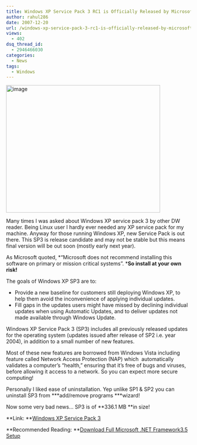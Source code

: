 ```yaml
---
title: Windows XP Service Pack 3 RC1 is Officially Released by Microsoft!
author: rahul286
date: 2007-12-20
url: /windows-xp-service-pack-3-rc1-is-officially-released-by-microsoft/
views:
  - 402
dsq_thread_id:
  - 2946466030
categories:
  - News
tags:
  - Windows
---
```

[<img class="wp-image-53166" src="http://cdn.devilsworkshop.org/files/2007/12/image-thumb1.png" border="0" alt="image" width="420" height="347" />][1]

Many times I was asked about Windows XP service pack 3 by other DW reader. Being Linux user I hardly ever needed any XP service pack for my machine. Anyway for those running Windows XP, new Service Pack is out there. This SP3 is release candidate and may not be stable but this means final version will be out soon (mostly early next year).

As Microsoft quoted, *&#8220;Microsoft does not recommend installing this software on primary or mission critical systems&#8221;. ***So install at your own risk!**

The goals of Windows XP SP3 are to:

  * Provide a new baseline for customers still deploying Windows XP, to help them avoid the inconvenience of applying individual updates.
  * Fill gaps in the updates users might have missed by declining individual updates when using Automatic Updates, and to deliver updates not made available through Windows Update.

Windows XP Service Pack 3 (SP3) includes all previously released updates for the operating system (updates issued after release of SP2 i.e. year 2004), in addition to a small number of new features.

Most of these new features are borrowed from Windows Vista including feature called Network Access Protection (NAP) which  automatically validates a computer&#8217;s &#8220;health,&#8221; ensuring that it&#8217;s free of bugs and viruses, before allowing it access to a network. So you can expect more secure computing!

Personally I liked ease of uninstallation. Yep unlike SP1 & SP2 you can uninstall SP3 from ***add/remove programs ***wizard!

Now some very bad news&#8230; SP3 is of **336.1 MB **in size!

**Link: **<a href="http://www.microsoft.com/downloads/details.aspx?FamilyId=68C48DAD-BC34-40BE-8D85-6BB4F56F5110&displaylang=en" onclick="_gaq.push(['_trackEvent', 'outbound-article', 'http://www.microsoft.com/downloads/details.aspx?FamilyId=68C48DAD-BC34-40BE-8D85-6BB4F56F5110&displaylang=en', 'Windows XP Service Pack 3']);" >Windows XP Service Pack 3</a>

**Recommended Reading: **[Download Full Microsoft .NET Framework3.5 Setup][2]

 [1]: http://cdn.devilsworkshop.org/files/2007/12/image1.png
 [2]: http://devilsworkshop.org/2007/12/06/download-complete-microsoft-net-framework-35-setup/
